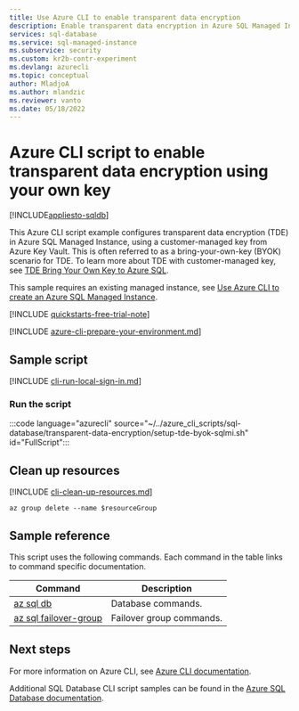```yaml
---
title: Use Azure CLI to enable transparent data encryption 
description: Enable transparent data encryption in Azure SQL Managed Instance using CLI and your own key.
services: sql-database
ms.service: sql-managed-instance
ms.subservice: security
ms.custom: kr2b-contr-experiment
ms.devlang: azurecli
ms.topic: conceptual
author: MladjoA
ms.author: mlandzic
ms.reviewer: vanto 
ms.date: 05/18/2022 
---
```


# Azure CLI script to enable transparent data encryption using your own key

[!INCLUDE[appliesto-sqldb](../../includes/appliesto-sqlmi.md)]

This Azure CLI script example configures transparent data encryption (TDE) in Azure SQL Managed Instance, using a customer-managed key from Azure Key Vault. This is often referred to as a bring-your-own-key (BYOK) scenario for TDE. To learn more about TDE with customer-managed key, see [TDE Bring Your Own Key to Azure SQL](/azure/azure-sql/database/transparent-data-encryption-byok-overview).

This sample requires an existing managed instance, see [Use Azure CLI to create an Azure SQL Managed Instance](create-configure-managed-instance-cli.md).

[!INCLUDE [quickstarts-free-trial-note](../../includes/quickstarts-free-trial-note.md)]

[!INCLUDE [azure-cli-prepare-your-environment.md](../../includes/azure-cli-prepare-your-environment.md)]

## Sample script

[!INCLUDE [cli-run-local-sign-in.md](../../includes/cli-run-local-sign-in.md)]

### Run the script

:::code language="azurecli" source="~/../azure_cli_scripts/sql-database/transparent-data-encryption/setup-tde-byok-sqlmi.sh" id="FullScript":::

## Clean up resources

[!INCLUDE [cli-clean-up-resources.md](../../includes/cli-clean-up-resources.md)]

```azurecli
az group delete --name $resourceGroup
```

## Sample reference

This script uses the following commands. Each command in the table links to command specific documentation.

| Command | Description |
|---|---|
| [az sql db](/cli/azure/sql/db) | Database commands. |
| [az sql failover-group](/cli/azure/sql/failover-group) | Failover group commands. |

## Next steps

For more information on Azure CLI, see [Azure CLI documentation](/cli/azure).

Additional SQL Database CLI script samples can be found in the [Azure SQL Database documentation](/azure/azure-sql/database/az-cli-script-samples-content-guide).
